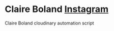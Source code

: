 # Claire Boland [Instagram](https://instagram.com/cl.boland)
 Claire Boland cloudinary automation script
